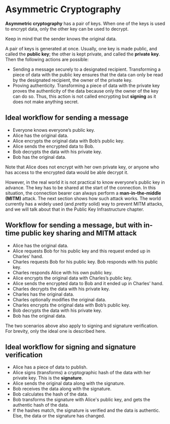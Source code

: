# Asymmetric Cryptography

**Asymmetric cryptography** has a pair of keys. When one of the keys is used to encrypt data, only the other key can be used to decrypt.

Keep in mind that the sender knows the original data.

A pair of keys is generated at once. Usually, one key is made public, and called the **public key**; the other is kept private, and called the **private key**. Then the following actions are possible:

- Sending a message securely to a designated recipient. Transforming a piece of data with the public key ensures that the data can only be read by the designated recipient, the owner of the private key.
- Proving authenticity. Transforming a piece of data with the private key proves the authenticity of the data because only the owner of the key can do so. Thus, this action is not called encrypting but **signing** as it does not make anything secret.

## Ideal workflow for sending a message

- Everyone knows everyone’s public key.
- Alice has the original data.
- Alice encrypts the original data with Bob’s public key.
- Alice sends the encrypted data to Bob.
- Bob decrypts the data with his private key.
- Bob has the original data.

Note that Alice does not encrypt with her own private key, or anyone who has access to the encrypted data would be able decrypt it.

However, in the real world it is not practical to know everyone’s public key in advance. The key has to be shared at the start of the connection. In this situation, the connection bearer can always perform a **man-in-the-middle (MITM)** attack. The next section shows how such attack works. The world currently has a widely used (and *pretty* solid) way to prevent MITM attacks, and we will talk about that in the Public Key Infrastructure chapter.

## Workflow for sending a message, but with in-time public key sharing and MITM attack

- Alice has the original data.
- Alice requests Bob for his public key and this request ended up in Charles’ hand.
- Charles requests Bob for his public key. Bob responds with his public key.
- Charles responds Alice with his own public key.
- Alice encrypts the original data with Charles’s public key.
- Alice sends the encrypted data to Bob and it ended up in Charles’ hand.
- Charles decrypts the data with his private key.
- Charles has the original data.
- Charles optionally modifies the original data.
- Charles encrypts the original data with Bob’s public key.
- Bob decrypts the data with his private key.
- Bob has the original data.

The two scenarios above also apply to signing and signature verification. For brevity, only the ideal one is described here.

## Ideal workflow for signing and signature verification

- Alice has a piece of data to publish.
- Alice signs (transforms) a cryptographic hash of the data with her private key. This is the **signature**.
- Alice sends the original data along with the signature.
- Bob receives the data along with the signature.
- Bob calculates the hash of the data.
- Bob transforms the signature with Alice's public key, and gets the authentic hash of the data.
- If the hashes match, the signature is verified and the data is authentic. Else, the data or the signature has changed.
